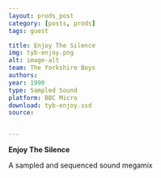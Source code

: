 ```yaml
---
layout: prods_post
category: [posts, prods]
tags: guest

title: Enjoy The Silence
img: tyb-enjoy.png
alt: image-alt
team: The Yorkshire Boys
authors: 
year: 1990
type: Sampled Sound
platform: BBC Micro
download: tyb-enjoy.ssd
source: 


---
```


**Enjoy The Silence**

A sampled and sequenced sound megamix

